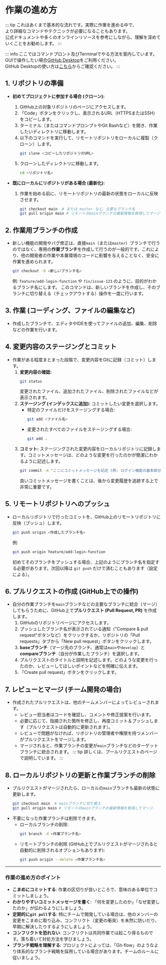 # 作業の進め方

::: tip
これはあくまで基本的な流れです。実際に作業を進める中で、  
より詳細なコマンドやテクニックが必要になることもあります。  
公式ドキュメントや多くのオンラインリソースを参考にしながら、理解を深めていくことをお勧めします。
:::


::: info
ここではコマンドプロント及びTerminalでやる方法を案内しています。  
GUIで操作したい場合[GitHub Desktop](https://github.com/apps/desktop)をご利用ください。  
GitHub Desktopの使い方は[こちら](https://docs.github.com/ja/desktop)からご確認ください。
:::



## 1. リポジトリの準備

* **初めてプロジェクトに参加する場合 (クローン):**
    1.  GitHub上の対象リポジトリのページにアクセスします。
    2.  「Code」ボタンをクリックし、表示されるURL（HTTPSまたはSSH）をコピーします。
    3.  ターミナル（またはコマンドプロンプトやGit Bashなど）を開き、作業したいディレクトリに移動します。
    4.  以下のコマンドを実行して、リモートリポジトリをローカルに複製（クローン）します。
        ```bash
        git clone <コピーしたリポジトリのURL>
        ```
    5.  クローンしたディレクトリに移動します。
        ```bash
        cd <リポジトリ名>
        ```

* **既にローカルにリポジトリがある場合 (最新化):**
    1.  作業を始める前に、リモートリポジトリの最新の状態をローカルに反映させます。
        ```bash
        git checkout main  # または master など、主要なブランチ名
        git pull origin main # リモートのmainブランチの最新情報を取得してマージ
        ```

## 2. 作業用ブランチの作成

* 新しい機能の開発やバグ修正は、直接`main`（または`master`）ブランチで行うのではなく、専用の**作業ブランチ**を作成して行うのが一般的です。これにより、他の開発者の作業や本番環境のコードに影響を与えることなく、安全に作業を進められます。
    ```bash
    git checkout -b <新しいブランチ名>
    ```
    例: `feature/add-login-function` や `fix/issue-123` のように、目的がわかるブランチ名にします。
    このコマンドは、新しいブランチを作成し、そのブランチに切り替える（チェックアウトする）操作を一度に行います。

## 3. 作業 (コーディング、ファイルの編集など)

* 作成したブランチで、エディタやIDEを使ってファイルの追加、編集、削除などの作業を行います。

## 4. 変更内容のステージングとコミット

* 作業がある程度まとまった段階で、変更内容をGitに記録（コミット）します。
    1.  **変更内容の確認:**
        ```bash
        git status
        ```
        変更されたファイル、追加されたファイル、削除されたファイルなどが表示されます。
    2.  **ステージング (インデックスに追加):** コミットしたい変更を選択します。
        * 特定のファイルだけをステージングする場合:
            ```bash
            git add <ファイル名>
            ```
        * 変更されたすべてのファイルをステージングする場合:
            ```bash
            git add .
            ```
    3.  **コミット:** ステージングされた変更内容をローカルリポジトリに記録します。コミットメッセージは、どのような変更を行ったのかが簡潔にわかるように記述します。
        ```bash
        git commit -m "ここにコミットメッセージを記述 (例: ログイン機能の基本部分を追加)"
        ```
        良いコミットメッセージを書くことは、後から変更履歴を追跡する上で非常に重要です。

## 5. リモートリポジトリへのプッシュ

* ローカルリポジトリで行ったコミットを、GitHub上のリモートリポジトリに反映（プッシュ）します。
    ```bash
    git push origin <作成したブランチ名>
    ```
    例:
    ```bash
    git push origin feature/add-login-function
    ```
    初めてそのブランチをプッシュする場合、上記のようにブランチ名を指定する必要があります。次回以降は `git push` だけで済むこともあります（設定による）。

## 6. プルリクエストの作成 (GitHub上での操作)

* 自分の作業ブランチを`main`ブランチなどの主要なブランチに統合（マージ）してもらうために、GitHub上で**プルリクエスト (Pull Request, PR)** を作成します。
    1.  GitHubのリポジトリページにアクセスします。
    2.  プッシュしたブランチ名が表示されている通知（"Compare & pull request"ボタンなど）をクリックするか、リポジトリの「Pull requests」タブから「New pull request」ボタンをクリックします。
    3.  **baseブランチ**（マージ先のブランチ、通常は`main`や`develop`）と**compareブランチ**（自分が作業したブランチ）を選択します。
    4.  プルリクエストのタイトルと説明を記述します。どのような変更を行ったのか、レビューしてほしいポイントなどを明確に伝えます。
    5.  「Create pull request」ボタンをクリックします。

## 7. レビューとマージ (チーム開発の場合)

* 作成されたプルリクエストは、他のチームメンバーによってレビューされます。
    * レビュー担当者はコードを確認し、コメントや修正提案を行います。
    * 必要に応じて、指摘された箇所を修正し、再度コミット＆プッシュします（プルリクエストは自動的に更新されます）。
    * レビューで問題がなければ、リポジトリの管理者や権限を持つメンバーがプルリクエストをマージします。
    * マージされると、作業ブランチの変更が`main`ブランチなどのターゲットブランチに統合されます。
::: tip
詳しくは、プールリクエストのページで説明しています。
:::

## 8. ローカルリポジトリの更新と作業ブランチの削除

* プルリクエストがマージされたら、ローカルの`main`ブランチも最新の状態に更新します。
    ```bash
    git checkout main  # mainブランチに切り替え
    git pull origin main # リモートのmainブランチの最新情報を取得してマージ
    ```
* 不要になった作業ブランチは削除できます。
    * ローカルブランチの削除:
        ```bash
        git branch -d <作業ブランチ名>
        ```
    * リモートブランチの削除 (GitHub上でプルリクエストがマージされると自動的に削除されるオプションもあります):
        ```bash
        git push origin --delete <作業ブランチ名>
        ```

---

### 作業の進め方のポイント

* **こまめにコミットする**: 作業の区切りが良いところで、意味のある単位でコミットしましょう。
* **わかりやすいコミットメッセージを書く**: 「何を変更したのか」「なぜ変更したのか」が伝わるようにしましょう。
* **定期的に`git pull`する**: 特にチームで開発している場合は、他のメンバーの変更をこまめに取り込み、コンフリクト（変更の衝突）を未然に防いだり、早期に解決したりするようにしましょう。
* **コンフリクトを恐れない**: コンフリクトは共同作業では起こり得るものです。落ち着いて対処方法を学びましょう。
* **ブランチ戦略を理解する**: プロジェクトによっては、「Git-flow」のようなより体系的なブランチ戦略を採用している場合があります。チームのルールに従いましょう。


